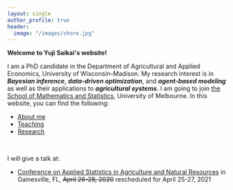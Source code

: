 ```yaml
---
layout: single
author_profile: true
header:
  image: "/images/shore.jpg"
---
```


**Welcome to Yuji Saikai's website!**

I am a PhD candidate in the Department of Agricultural and Applied Economics, University of Wisconsin–Madison. My research interest is in ***Bayesian inference***, ***data-driven optimization***, and ***agent-based modeling*** as well as their applications to ***agricultural systems***. I am going to join [the School of Mathematics and Statistics](https://ms.unimelb.edu.au), University of Melbourne. In this website, you can find the following:
- [About me](/about/)
- [Teaching](/teaching/)
- [Research](/research/)

&nbsp;

I will give a talk at:
- [Conference on Applied Statistics in Agriculture and Natural Resources](https://conference.ifas.ufl.edu/applied-stats/) in Gainesville, FL, ~~April 26-28, 2020~~ rescheduled for April 25-27, 2021
